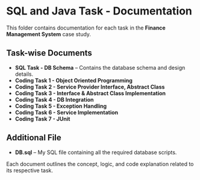 # SQL and Java Task - Documentation

This folder contains documentation for each task in the **Finance Management System** case study.

## Task-wise Documents

- **SQL Task - DB Schema** – Contains the database schema and design details.
- **Coding Task 1 - Object Oriented Programming**
- **Coding Task 2 - Service Provider Interface, Abstract Class**
- **Coding Task 3 - Interface & Abstract Class Implementation**
- **Coding Task 4 - DB Integration**
- **Coding Task 5 - Exception Handling**
- **Coding Task 6 - Service Implementation**
- **Coding Task 7 - JUnit**

## Additional File

- **DB.sql** – My SQL file containing all the required database scripts.

Each document outlines the concept, logic, and code explanation related to its respective task.
